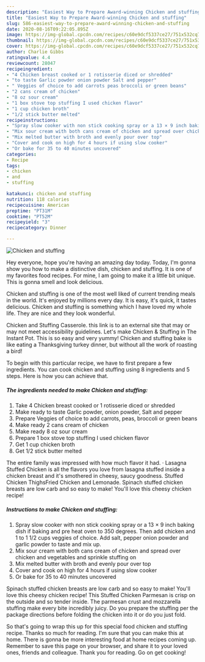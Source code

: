 ```yaml
---
description: "Easiest Way to Prepare Award-winning Chicken and stuffing"
title: "Easiest Way to Prepare Award-winning Chicken and stuffing"
slug: 586-easiest-way-to-prepare-award-winning-chicken-and-stuffing
date: 2020-08-16T09:22:05.895Z
image: https://img-global.cpcdn.com/recipes/c60e9dcf5337ce27/751x532cq70/chicken-and-stuffing-recipe-main-photo.jpg
thumbnail: https://img-global.cpcdn.com/recipes/c60e9dcf5337ce27/751x532cq70/chicken-and-stuffing-recipe-main-photo.jpg
cover: https://img-global.cpcdn.com/recipes/c60e9dcf5337ce27/751x532cq70/chicken-and-stuffing-recipe-main-photo.jpg
author: Charlie Gibbs
ratingvalue: 4.4
reviewcount: 28047
recipeingredient:
- "4 Chicken breast cooked or 1 rotisserie diced or shredded"
- "to taste Garlic powder onion powder Salt and pepper"
- " Veggies of choice to add carrots peas broccoli or green beans"
- "2 cans cream of chicken"
- "8 oz sour cream"
- "1 box stove top stuffing I used chicken flavor"
- "1 cup chicken broth"
- "1/2 stick butter melted"
recipeinstructions:
- "Spray slow cooker with non stick cooking spray or a 13 × 9 inch baking dish if baking and pre heat oven to 350 degrees. Then add chicken and 1 to 1 1/2 cups veggies of choice. Add salt, pepper onion powder and garlic powder to taste and mix up."
- "Mix sour cream with both cans cream of chicken and spread over chicken and vegetables and sprinkle stuffing on"
- "Mix melted butter with broth and evenly pour over top"
- "Cover and cook on high for 4 hours if using slow cooker"
- "Or bake for 35 to 40 minutes uncovered"
categories:
- Recipe
tags:
- chicken
- and
- stuffing

katakunci: chicken and stuffing 
nutrition: 118 calories
recipecuisine: American
preptime: "PT31M"
cooktime: "PT52M"
recipeyield: "3"
recipecategory: Dinner

---
```



![Chicken and stuffing](https://img-global.cpcdn.com/recipes/c60e9dcf5337ce27/751x532cq70/chicken-and-stuffing-recipe-main-photo.jpg)

Hey everyone, hope you're having an amazing day today. Today, I'm gonna show you how to make a distinctive dish, chicken and stuffing. It is one of my favorites food recipes. For mine, I am going to make it a little bit unique. This is gonna smell and look delicious.

Chicken and stuffing is one of the most well liked of current trending meals in the world. It's enjoyed by millions every day. It is easy, it's quick, it tastes delicious. Chicken and stuffing is something which I have loved my whole life. They are nice and they look wonderful.

Chicken and Stuffing Casserole. this link is to an external site that may or may not meet accessibility guidelines. Let&#39;s make Chicken &amp; Stuffing in The Instant Pot. This is so easy and very yummy! Chicken and stuffing bake is like eating a Thanksgiving turkey dinner, but without all the work of roasting a bird!


To begin with this particular recipe, we have to first prepare a few ingredients. You can cook chicken and stuffing using 8 ingredients and 5 steps. Here is how you can achieve that.

<!--inarticleads1-->

##### The ingredients needed to make Chicken and stuffing:

1. Take 4 Chicken breast cooked or 1 rotisserie diced or shredded
1. Make ready to taste Garlic powder, onion powder, Salt and pepper
1. Prepare  Veggies of choice to add carrots, peas, broccoli or green beans
1. Make ready 2 cans cream of chicken
1. Make ready 8 oz sour cream
1. Prepare 1 box stove top stuffing I used chicken flavor
1. Get 1 cup chicken broth
1. Get 1/2 stick butter melted


The entire family was impressed with how much flavor it had. · Lasagna Stuffed Chicken is all the flavors you love from lasagna stuffed inside a chicken breast and it&#39;s smothered in cheesy, saucy goodness. Stuffed Chicken ThighsFried Chicken and Lemonade. Spinach stuffed chicken breasts are low carb and so easy to make! You&#39;ll love this cheesy chicken recipe! 

<!--inarticleads2-->

##### Instructions to make Chicken and stuffing:

1. Spray slow cooker with non stick cooking spray or a 13 × 9 inch baking dish if baking and pre heat oven to 350 degrees. Then add chicken and 1 to 1 1/2 cups veggies of choice. Add salt, pepper onion powder and garlic powder to taste and mix up.
1. Mix sour cream with both cans cream of chicken and spread over chicken and vegetables and sprinkle stuffing on
1. Mix melted butter with broth and evenly pour over top
1. Cover and cook on high for 4 hours if using slow cooker
1. Or bake for 35 to 40 minutes uncovered


Spinach stuffed chicken breasts are low carb and so easy to make! You&#39;ll love this cheesy chicken recipe! This Stuffed Chicken Parmesan is crisp on the outside and so tender inside. The parmesan crust and mozzarella stuffing make every bite incredibly juicy. Do you prepare the stuffing per the package directions before folding the chicken into it or do you just fold. 

So that's going to wrap this up for this special food chicken and stuffing recipe. Thanks so much for reading. I'm sure that you can make this at home. There is gonna be more interesting food at home recipes coming up. Remember to save this page on your browser, and share it to your loved ones, friends and colleague. Thank you for reading. Go on get cooking!
